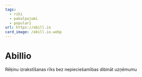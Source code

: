 ```yaml
---
tags:
  - riki
  - pakalpojumi
  - populari
url: https://abill.io
card_image: /abill.io.webp
---
```


# Abillio

Rēķinu izrakstīšanas rīks bez nepieciešamības dibināt uzņēmumu
